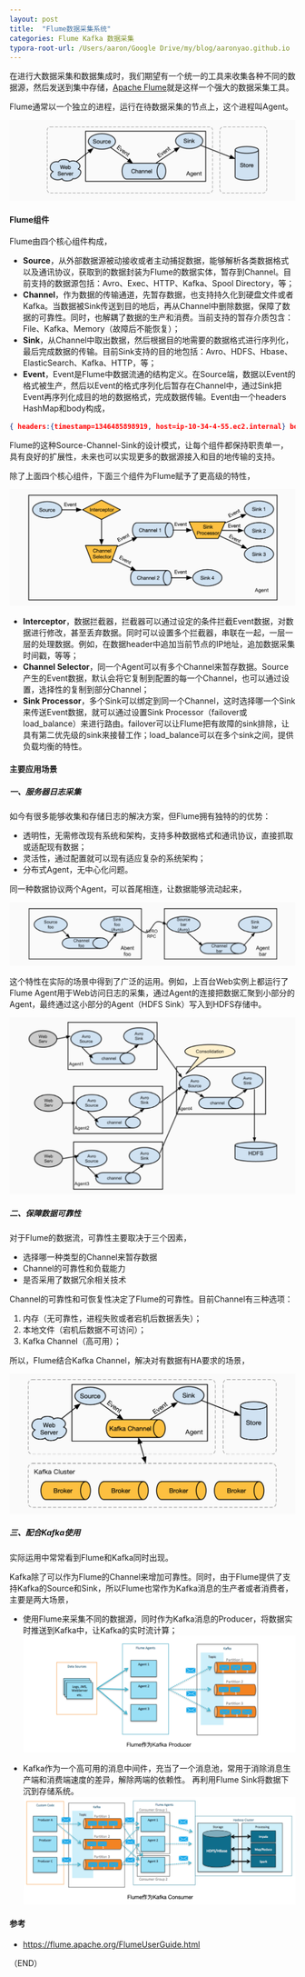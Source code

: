 ```yaml
---
layout: post
title:  "Flume数据采集系统"
categories: Flume Kafka 数据采集
typora-root-url: /Users/aaron/Google Drive/my/blog/aaronyao.github.io
---
```


在进行大数据采集和数据集成时，我们期望有一个统一的工具来收集各种不同的数据源，然后发送到集中存储，[Apache Flume](https://flume.apache.org)就是这样一个强大的数据采集工具。

Flume通常以一个独立的进程，运行在待数据采集的节点上，这个进程叫Agent。

![flume agent](/assets/images/flume-agent.png)

#### Flume组件

Flume由四个核心组件构成，

- **Source**，从外部数据源被动接收或者主动捕捉数据，能够解析各类数据格式以及通讯协议，获取到的数据封装为Flume的数据实体，暂存到Channel。目前支持的数据源包括：Avro、Exec、HTTP、Kafka、Spool Directory，等；
- **Channel**，作为数据的传输通道，先暂存数据，也支持持久化到硬盘文件或者Kafka。当数据被Sink传送到目的地后，再从Channel中删除数据，保障了数据的可靠性。同时，也解耦了数据的生产和消费。当前支持的暂存介质包含：File、Kafka、Memory（故障后不能恢复）；
- **Sink**，从Channel中取出数据，然后根据目的地需要的数据格式进行序列化，最后完成数据的传输。目前Sink支持的目的地包括：Avro、HDFS、Hbase、ElasticSearch、Kafka、HTTP，等；
- **Event**，Event是Flume中数据流通的结构定义。在Source端，数据以Event的格式被生产，然后以Event的格式序列化后暂存在Channel中，通过Sink把Event再序列化成目的地的数据格式，完成数据传输。Event由一个headers HashMap和body构成，
```JSON
{ headers:{timestamp=1346485898919, host=ip-10-34-4-55.ec2.internal} body: 48 65 6C 6C 6F 20 77 6F 72 6C 64 21 0D          Hello world!. }
```

Flume的这种Source-Channel-Sink的设计模式，让每个组件都保持职责单一，具有良好的扩展性，未来也可以实现更多的数据源接入和目的地传输的支持。

除了上面四个核心组件，下面三个组件为Flume赋予了更高级的特性，

![flume components](/assets/images/flume-components.png)

- **Interceptor**，数据拦截器，拦截器可以通过设定的条件拦截Event数据，对数据进行修改，甚至丢弃数据。同时可以设置多个拦截器，串联在一起，一层一层的处理数据。例如，在数据header中追加当前节点的IP地址，追加数据采集时间戳，等等；
- **Channel Selector**，同一个Agent可以有多个Channel来暂存数据。Source产生的Event数据，默认会将它复制到配置的每一个Channel，也可以通过设置，选择性的复制到部分Channel；
- **Sink Processor**，多个Sink可以绑定到同一个Channel，这时选择哪一个Sink来传送Event数据，就可以通过设置Sink Processor（failover或load_balance）来进行路由。failover可以让Flume把有故障的sink排除，让具有第二优先级的sink来接替工作；load_balance可以在多个sink之间，提供负载均衡的特性。

#### 主要应用场景

##### 一、服务器日志采集

如今有很多能够收集和存储日志的解决方案，但Flume拥有独特的的优势：

- 透明性，无需修改现有系统和架构，支持多种数据格式和通讯协议，直接抓取或适配现有数据；
- 灵活性，通过配置就可以现有适应复杂的系统架构；
- 分布式Agent，无中心化问题。

同一种数据协议两个Agent，可以首尾相连，让数据能够流动起来，

![setting multiple agent flow](/assets/images/flume-setting-multiple-agent-flow.png)

这个特性在实际的场景中得到了广泛的运用。例如，上百台Web实例上都运行了Flume Agent用于Web访问日志的采集，通过Agent的连接把数据汇聚到小部分的Agent，最终通过这小部分的Agent（HDFS Sink）写入到HDFS存储中。

![consolidation](/assets/images/flume-consolidation.png)

##### 二、保障数据可靠性

对于Flume的数据流，可靠性主要取决于三个因素，

- 选择哪一种类型的Channel来暂存数据
- Channel的可靠性和负载能力
- 是否采用了数据冗余相关技术

Channel的可靠性和可恢复性决定了Flume的可靠性。目前Channel有三种选项：

1. 内存（无可靠性，进程失败或者宕机后数据丢失）；
2. 本地文件（宕机后数据不可访问）；
3. Kafka Channel（高可用）；

所以，Flume结合Kafka Channel，解决对有数据有HA要求的场景，

![flume with kafka channel](/assets/images/flume-with-kafka-channel.png)

##### 三、配合Kafka使用 

实际运用中常常看到Flume和Kafka同时出现。

Kafka除了可以作为Flume的Channel来增加可靠性。同时，由于Flume提供了支持Kafka的Source和Sink，所以Flume也常作为Kafka消息的生产者或者消费者，主要是两大场景，

- 使用Flume来采集不同的数据源，同时作为Kafka消息的Producer，将数据实时推送到Kafka中，让Kafka的实时流计算；
![flume as kafka producer](/assets/images/flume-as-kafka-producer.png)

- Kafka作为一个高可用的消息中间件，充当了一个消息池，常用于消除消息生产端和消费端速度的差异，解除两端的依赖性。 再利用Flume Sink将数据下沉到存储系统。
![flume as kafka consumer](/assets/images/flume-as-kafka-consumer.png)

#### 参考

- https://flume.apache.org/FlumeUserGuide.html

（END）

